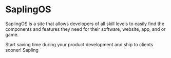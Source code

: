 # SaplingOS
SaplingOS is a site that allows developers of all skill levels to easily find the components and features they need for their software, website, app, and or game.

Start saving time during your product development and ship to clients sooner! Sapling

